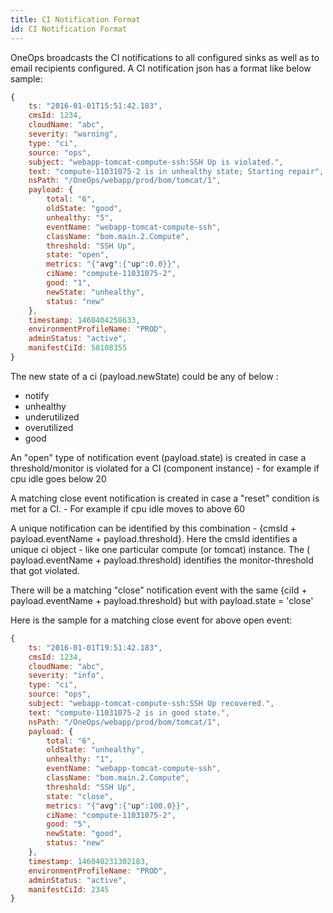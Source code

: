 ```yaml
---
title: CI Notification Format
id: CI Notification Format
---
```


OneOps broadcasts the CI notifications to all configured sinks as well as to email recipients configured.
A CI notification json has a format like below sample:

~~~javascript
{
    ts: "2016-01-01T15:51:42.183",
    cmsId: 1234,
    cloudName: "abc",
    severity: "warning",
    type: "ci",
    source: "ops",
    subject: "webapp-tomcat-compute-ssh:SSH Up is violated.",
    text: "compute-11031075-2 is in unhealthy state; Starting repair",
    nsPath: "/OneOps/webapp/prod/bom/tomcat/1",
    payload: {
        total: "6",
        oldState: "good",
        unhealthy: "5",
        eventName: "webapp-tomcat-compute-ssh",
        className: "bom.main.2.Compute",
        threshold: "SSH Up",
        state: "open",
        metrics: "{"avg":{"up":0.0}}",
        ciName: "compute-11031075-2",
        good: "1",
        newState: "unhealthy",
        status: "new"
    },
    timestamp: 1460404258633,
    environmentProfileName: "PROD",
    adminStatus: "active",
    manifestCiId: 58108355
}
~~~
The new state of a ci (payload.newState) could be any of below :

- notify
- unhealthy
- underutilized
- overutilized
- good

An "open" type of notification event (payload.state) is created in case a threshold/monitor is violated for a CI (component instance) - for example if cpu idle goes below 20


A matching close event notification is created in case a "reset" condition is met for a CI. - For example if cpu idle moves to  above 60


A unique notification can be identified by this combination - {cmsId + payload.eventName + payload.threshold}. Here the cmsId identifies a unique ci object - like one particular compute (or tomcat) instance. The ( payload.eventName + payload.threshold) identifies the monitor-threshold that got violated.


There will be a matching "close" notification event with the same {ciId + payload.eventName + payload.threshold} but with payload.state = 'close'

Here is the sample for a matching close event for above open event:

~~~javascript
{
    ts: "2016-01-01T19:51:42.183",
    cmsId: 1234,
    cloudName: "abc",
    severity: "info",
    type: "ci",
    source: "ops",
    subject: "webapp-tomcat-compute-ssh:SSH Up recovered.",
    text: "compute-11031075-2 is in good state.",
    nsPath: "/OneOps/webapp/prod/bom/tomcat/1",
    payload: {
        total: "6",
        oldState: "unhealthy",
        unhealthy: "1",
        eventName: "webapp-tomcat-compute-ssh",
        className: "bom.main.2.Compute",
        threshold: "SSH Up",
        state: "close",
        metrics: "{"avg":{"up":100.0}}",
        ciName: "compute-11031075-2",
        good: "5",
        newState: "good",
        status: "new"
    },
    timestamp: 146040231302183,
    environmentProfileName: "PROD",
    adminStatus: "active",
    manifestCiId: 2345
}
~~~
